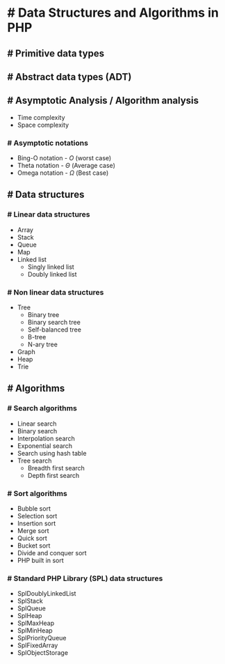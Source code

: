 # # Data Structures and Algorithms in PHP

## # Primitive data types

## # Abstract data types (ADT)

## # Asymptotic Analysis / Algorithm analysis
* Time complexity
* Space complexity

### # Asymptotic notations
* Bing-O notation - $O$ (worst case)
* Theta notation - $\Theta$ (Average case)
* Omega notation - $\Omega$ (Best case)

## # Data structures
### # Linear data structures
* Array
* Stack
* Queue
* Map
* Linked list
  * Singly linked list
  * Doubly linked list

### # Non linear data structures
* Tree
  * Binary tree
  * Binary search tree
  * Self-balanced tree
  * B-tree
  * N-ary tree
* Graph
* Heap
* Trie

## # Algorithms
### # Search algorithms
* Linear search
* Binary search
* Interpolation search
* Exponential search
* Search using hash table
* Tree search
  * Breadth first search
  * Depth first search

### # Sort algorithms
* Bubble sort
* Selection sort
* Insertion sort
* Merge sort
* Quick sort
* Bucket sort
* Divide and conquer sort
* PHP built in sort

### # Standard PHP Library (SPL) data structures
* SplDoublyLinkedList
* SplStack
* SplQueue
* SplHeap
* SplMaxHeap
* SplMinHeap
* SplPriorityQueue
* SplFixedArray
* SplObjectStorage